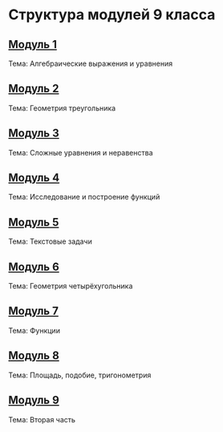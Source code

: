 # Структура модулей 9 класса

## [Модуль 1](./module-1/module-structure.md)

Тема: Алгебраические выражения и уравнения  

## [Модуль 2](./module-2/module-structure.md)

Тема: Геометрия треугольника

## [Модуль 3](./module-3/module-structure.md)

Тема: Сложные уравнения и неравенства

## [Модуль 4](./module-4/module-structure.md)

Тема: Исследование и построение функций

## [Модуль 5](./module-5/module-structure.md)

Тема: Текстовые задачи

## [Модуль 6](./module-6/module-structure.md)

Тема: Геометрия четырёхугольника

## [Модуль 7](./module-7/module-structure.md)

Тема: Функции

## [Модуль 8](./module-8/module-structure.md)

Тема: Площадь, подобие, тригонометрия

## [Модуль 9](./module-9/module-structure.md)

Тема: Вторая часть